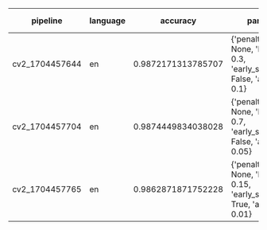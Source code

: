 | pipeline       | language | accuracy           | params                                                                     | size (MB) |
|----------------|----------|--------------------|----------------------------------------------------------------------------|-----------|
| cv2_1704457644 | en       | 0.9872171313785707 | {'penalty': None, 'l1_ratio': 0.3, 'early_stopping': False, 'alpha': 0.1}  | 2.185     |
| cv2_1704457704 | en       | 0.9874449834038028 | {'penalty': None, 'l1_ratio': 0.7, 'early_stopping': False, 'alpha': 0.05} | 2.199     |
| cv2_1704457765 | en       | 0.9862871871752228 | {'penalty': None, 'l1_ratio': 0.15, 'early_stopping': True, 'alpha': 0.01} | 2.178     |